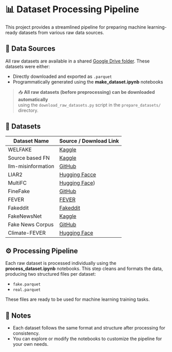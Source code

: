 # 📊 Dataset Processing Pipeline

This project provides a streamlined pipeline for preparing machine learning-ready datasets from various raw data sources.

## 📁 Data Sources

All raw datasets are available in a shared [Google Drive folder](https://drive.google.com/drive/folders/1d_2XZ3N9c1Nmncj1CSrnQAaUaoG_xkyv?usp=sharing). These datasets were either:

- Directly downloaded and exported as `.parquet`
- Programmatically generated using the **make_dataset.ipynb** notebooks

> 📥 **All raw datasets (before preprocessing) can be downloaded automatically**  
> using the `download_raw_datasets.py` script in the `prepare_datasets/` directory.


## 📃 Datasets

| Dataset Name       | Source / Download Link |
|--------------------|------------------------|
| WELFAKE    | [Kaggle](https://www.kaggle.com/datasets/saurabhshahane/fake-news-classification) |
| Source based FN    | [Kaggle](https://www.kaggle.com/datasets/yash0956/fakenews) |
| llm-misinformation | [GitHub](https://github.com/llm-misinformation/llm-misinformation) |
| LIAR2 | [Hugging Facce](https://huggingface.co/datasets/chengxuphd/liar2)|
| MultiFC | [Hugging Face](https://huggingface.co/datasets/pszemraj/multi_fc)) |
| FineFake | [GitHub](https://github.com/Accuser907/FineFake?tab=readme-ov-file) |
| FEVER | [FEVER](https://fever.ai/dataset/fever.html) |
| Fakeddit | [Fakeddit](https://fakeddit.netlify.app) |
| FakeNewsNet | [Kaggle](https://www.kaggle.com/datasets/algord/fake-news) |
| Fake News Corpus | [GitHub](https://github.com/several27/FakeNewsCorpus?tab=readme-ov-file) |
| Climate-FEVER | [Hugging Face](https://huggingface.co/datasets/tdiggelm/climate_fever)|


## ⚙️ Processing Pipeline

Each raw dataset is processed individually using the **process_dataset.ipynb** notebooks. This step cleans and formats the data, producing two structured files per dataset:

- `fake.parquet`
- `real.parquet`

These files are ready to be used for machine learning training tasks.

## 📌 Notes

- Each dataset follows the same format and structure after processing for consistency.
- You can explore or modify the notebooks to customize the pipeline for your own needs.
